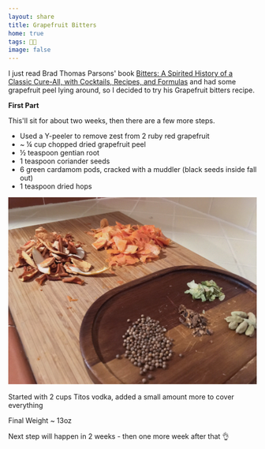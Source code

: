 ```yaml
---
layout: share
title: Grapefruit Bitters
home: true
tags: 🍊🍇
image: false
---
```


I just read Brad Thomas Parsons' book [Bitters: A Spirited History of a Classic Cure-All, with Cocktails, Recipes, and Formulas](http://amzn.to/2bvSmdI) and had some grapefruit peel lying around, so I decided to try his Grapefruit bitters recipe. 

**First Part**  

This'll sit for about two weeks, then there are a few more steps.

- Used a Y-peeler to remove zest from 2 ruby red grapefruit
- ~ ¼ cup chopped dried grapefruit peel
- ½ teaspoon gentian root
- 1 teaspoon coriander seeds
- 6 green cardamom pods, cracked with a muddler (black seeds inside fall out)
- 1 teaspoon dried hops

![Grapefruit Bitters Ingredients, Dry](/images/been-making/grapefruit-bitters.jpg)

Started with 2 cups Titos vodka, added a small amount more to cover everything 

Final Weight ~ 13oz

Next step will happen in 2 weeks - then one more week after that 👌